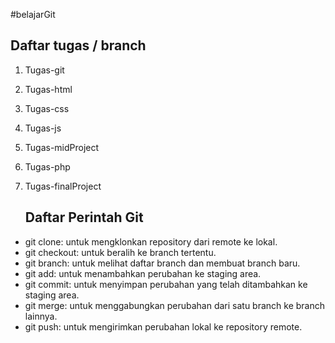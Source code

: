 #belajarGit
## Daftar tugas / branch
1. Tugas-git
2. Tugas-html
3. Tugas-css
4. Tugas-js
5. Tugas-midProject
6. Tugas-php
7. Tugas-finalProject

   ## Daftar Perintah Git

- git clone: untuk mengklonkan repository dari remote ke lokal.
- git checkout: untuk beralih ke branch tertentu.
- git branch: untuk melihat daftar branch dan membuat branch baru.
- git add: untuk menambahkan perubahan ke staging area.
- git commit: untuk menyimpan perubahan yang telah ditambahkan ke staging area.
- git merge: untuk menggabungkan perubahan dari satu branch ke branch lainnya.
- git push: untuk mengirimkan perubahan lokal ke repository remote.
